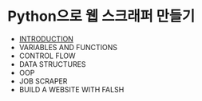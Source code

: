# Python으로 웹 스크래퍼 만들기

* [INTRODUCTION](./1_introduction.md)
* VARIABLES AND FUNCTIONS
* CONTROL FLOW
* DATA STRUCTURES
* OOP
* JOB SCRAPER
* BUILD A WEBSITE WITH FALSH